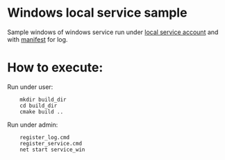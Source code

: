 Windows local service sample
==========================================================================================

Sample windows of windows service run under [local service account](https://docs.microsoft.com/en-us/windows/win32/services/localservice-account) and with [manifest](https://docs.microsoft.com/en-us/windows/win32/etw/writing-manifest-based-events) for log.

How to execute:
=================
Run under user:

        mkdir build_dir
        cd build_dir
        cmake build ..
        
Run under admin:

        register_log.cmd
        register_service.cmd
        net start service_win

